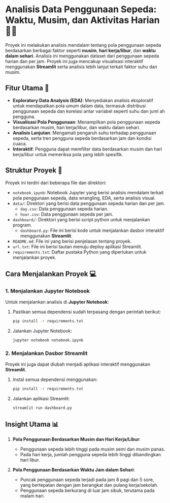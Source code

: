 # Analisis Data Penggunaan Sepeda: Waktu, Musim, dan Aktivitas Harian 🚴‍♂️

Proyek ini melakukan analisis mendalam tentang pola penggunaan sepeda berdasarkan berbagai faktor seperti **musim**, **hari kerja/libur**, dan **waktu dalam sehari**. Analisis ini menggunakan dataset dari penggunaan sepeda harian dan per jam. Proyek ini juga mencakup visualisasi interaktif menggunakan **Streamlit** serta analisis lebih lanjut terkait faktor suhu dan musim.

## Fitur Utama 🚀

- **Exploratory Data Analysis (EDA)**: Menyediakan analisis eksploratif untuk mendapatkan pola umum dalam data, termasuk distribusi penggunaan sepeda dan korelasi antar variabel seperti suhu dan juml ah pengguna.
- **Visualisasi Pola Penggunaan**: Menampilkan pola penggunaan sepeda berdasarkan musim, hari kerja/libur, dan waktu dalam sehari.
- **Analisis Lanjutan**: Mengamati pengaruh suhu terhadap penggunaan sepeda, serta tren pengguna sepeda berdasarkan jam dan kondisi cuaca.
- **Interaktif**: Pengguna dapat memfilter data berdasarkan musim dan hari kerja/libur untuk memeriksa pola yang lebih spesifik.

## Struktur Proyek 📂

Proyek ini terdiri dari beberapa file dan direktori:
- `notebook.ipynb`: Notebook Jupyter yang berisi analisis mendalam terkait pola penggunaan sepeda, data wrangling, EDA, serta analisis visual.
- `data/`: Direktori yang berisi data penggunaan sepeda harian dan per jam.
  - `day.csv`: Data penggunaan sepeda harian.
  - `hour.csv`: Data penggunaan sepeda per jam.
- `dashboard/`: Direktori yang berisi script python untuk menjalankan program.
  - `dashboard.py`: File ini berisi kode untuk menjalankan dasbor interaktif menggunakan **Streamlit**.
- `README.md`: File ini yang berisi penjelasan tentang proyek.
- `url.txt`: File ini berisi tautan menuju deploy aplikasi Streamlit.
- `requirements.txt`: Daftar pustaka Python yang diperlukan untuk menjalankan proyek.

## Cara Menjalankan Proyek 💻

### 1. Menjalankan Jupyter Notebook
Untuk menjalankan analisis di **Jupyter Notebook**:
1. Pastikan semua dependensi sudah terpasang dengan perintah berikut:
   ```bash
   pip install -r requirements.txt
   ```
2. Jalankan Jupyter Notebook:
   ```bash
   jupyter notebook notebook.ipynb
   ```

### 2. Menjalankan Dasbor Streamlit
Proyek ini juga dapat diubah menjadi aplikasi interaktif menggunakan **Streamlit**.
1. Instal semua dependensi menggunakan:
   ```bash
   pip install -r requirements.txt
   ```
2. Jalankan aplikasi Streamlit:
   ```bash
   streamlit run dashboard.py
   ```

## Insight Utama 📊

1. **Pola Penggunaan Berdasarkan Musim dan Hari Kerja/Libur**:
   - Penggunaan sepeda lebih tinggi pada musim semi dan musim panas.
   - Pada hari kerja, jumlah pengguna sepeda lebih tinggi dibandingkan hari libur.

2. **Pola Penggunaan Berdasarkan Waktu Jam dalam Sehari**:
   - Puncak penggunaan sepeda terjadi pada jam 8 pagi dan 5 sore, yang bertepatan dengan jam berangkat dan pulang kerja/sekolah.
   - Penggunaan sepeda berkurang di luar jam sibuk, terutama pada malam hari.
